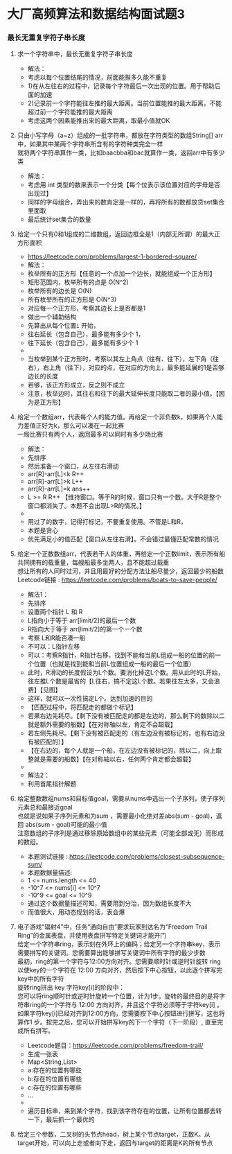 # 大厂高频算法和数据结构面试题3

### 最长无重复字符子串长度
1. 求一个字符串中，最长无重复字符子串长度
   * 解法：
   * 考虑以每个位置结尾的情况，前面能推多久能不重复
   * 1)在从左往右的过程中，记录每个字符最后一次出现的位置。用于帮助后面的加速
   * 2)记录前一个字符能往左推的最大距离。当前位置能推的最大距离，不能超过前一个字符能推的最大距离
   * 考虑这两个因素能推出来的最大距离，取最小值就OK  

2. 只由小写字母（a~z）组成的一批字符串，都放在字符类型的数组String[] arr中，如果其中某两个字符串所含有的字符种类完全一样  
   就将两个字符串算作一类，比如baacbba和bac就算作一类，返回arr中有多少类
   * 解法：  
   * 考虑用 int 类型的数来表示一个分类【每个位表示该位置对应的字母是否出现过】
   * 同样的字母组合，弄出来的数肯定是一样的，再将所有的数都放贷set集合里面取
   * 最后统计set集合的数量

3. 给定一个只有0和1组成的二维数组，返回边框全是1（内部无所谓）的最大正方形面积
   * https://leetcode.com/problems/largest-1-bordered-square/
   * 解法：
   * 枚举所有的正方形【任意的一个点加一个边长，就能组成一个正方形】
   * 矩形范围内，枚举所有的点是 O(N^2)
   * 枚举所有的边长是 O(N)
   * 所有枚举所有的正方形是 O(N^3)
   * 对应每一个正方形，考察其边长上是否都是1
   * 做出一个辅助结构
   * 先算出从每个位置`i` 开始，
   * 往右延长（包含自己），最多能有多少个 1，
   * 往下延长（包含自己），最多能有多少个 1
   * 
   * 当枚举到某个正方形时，考察以其左上角点（往有、往下），左下角（往右），右上角（往下），对应的点，在对应的方向上，最多能延展的1是否够边长的长度
   * 若够，该正方形成立，反之则不成立
   * 注意，枚举边时，其往右和往下的最大延伸长度只能取二者的最小值。【因为是正方形】

   

4. 给定一个数组arr，代表每个人的能力值。再给定一个非负数k，如果两个人能力差值正好为k，那么可以凑在一起比赛  
   一局比赛只有两个人，返回最多可以同时有多少场比赛
   * 解法：
   * 先排序
   * 然后准备一个窗口，从左往右滑动
   * arr[R]-arr[L]<k  R++
   * arr[R]-arr[L]>k  L++
   * arr[R]-arr[L]=k  ans++
   * L >= R   R++  【维持窗口。等于R的时候，窗口只有一个数。大于R是整个窗口都消失了。本题不会出现L>R的情况。】
   * 
   * 用过了的数字，记得打标记，不要重复使用。不管是L和R，
   * 本题是贪心
   * 优先满足小的值匹配【窗口从左往右滑】。不会错过最懂匹配常数的情况


5. 给定一个正数数组arr，代表若干人的体重，再给定一个正数limit，表示所有船共同拥有的载重量，每艘船最多坐两人，且不能超过载重  
   想让所有的人同时过河，并且用最好的分配方法让船尽量少，返回最少的船数  
   Leetcode链接 : https://leetcode.com/problems/boats-to-save-people/
   * 解法1：
   * 先排序
   * 设置两个指针 L 和 R
   * L指向小于等于 arr[limit/2]的最后一个数
   * R指向大于等于 arr[limit/2]的第一个一个数
   * 考察 L和R能否凑一船
   * 不可以：L指针左移
   * 可以：考察R指针，R指针右移，找到不能和当前L组成一船的位置的前一个位置（也就是找到能和当前L位置组成一船的最后一个位置）
   * 此时，R滑动的长度假设为L个数。要消化掉这L个数。用从此时的L开始，往左推L个数是最省的【L往右，搞不定这L个数。若果往左太多，又会浪费】【见图】
   * 这样，就可以一次性搞定L个。达到加速的目的
   * 【匹配过程中，将匹配走的都做个标记】
   * 若果右边先耗尽。【剩下没有被匹配走的都是左边的，那么剩下的数除以二就是额外需要的船数】【在对称轴以左，肯定不会超载】
   * 若左侧先耗尽。【剩下没有被匹配走的（有左边没有被标记的，也有右边没有被匹配的）】
   * 【在右边的，每个人就是一个船，在左边没有被标记的，除以二，向上取整就是需要的船数】【在对称轴以右，任何两个肯定都会超载】
   * 
   * 解法2：
   * 利用首尾指针解题


6. 给定整数数组nums和目标值goal，需要从nums中选出一个子序列，使子序列元素总和最接近goal  
   也就是说如果子序列元素和为sum ，需要最小化绝对差abs(sum - goal)，返回 abs(sum - goal)可能的最小值  
   注意数组的子序列是通过移除原始数组中的某些元素（可能全部或无）而形成的数组。
   * 本题测试链接 : https://leetcode.com/problems/closest-subsequence-sum/
   * 本题数据量描述:
   * 1 <= nums.length <= 40
   * -10^7 <= nums[i] <= 10^7
   * -10^9 <= goal <= 10^9
   * 通过这个数据量描述可知，需要用到分治，因为数组长度不大
   * 而值很大，用动态规划的话，表会爆

7. 电子游戏“辐射4”中，任务“通向自由”要求玩家到达名为“Freedom Trail Ring”的金属表盘，并使用表盘拼写特定关键词才能开门  
   给定一个字符串ring，表示刻在外环上的编码；给定另一个字符串key，表示需要拼写的关键词。您需要算出能够拼写关键词中所有字符的最少步数  
   最初，ring的第一个字符与12:00方向对齐。您需要顺时针或逆时针旋转 ring 以使key的一个字符在 12:00 方向对齐，然后按下中心按钮，以此逐个拼写完key中的所有字符  
   旋转ring拼出 key 字符key[i]的阶段中：  
   您可以将ring顺时针或逆时针旋转一个位置，计为1步。旋转的最终目的是将字符串ring的一个字符与 12:00 方向对齐，并且这个字符必须等于字符key[i] 。  
   如果字符key[i]已经对齐到12:00方向，您需要按下中心按钮进行拼写，这也将算作1 步。按完之后，您可以开始拼写key的下一个字符（下一阶段）, 直至完成所有拼写。  
   * Leetcode题目：https://leetcode.com/problems/freedom-trail/
   * 生成一张表
   * Map<String,List<String>>
   * a:存在的位置有哪些
   * b:存在的位置有哪些
   * c:存在的位置有哪些
   * ...
   * 
   * 遍历目标串，来到某个字符，找到该字符存在的位置，让所有位置都去转一下，最后抓一个最优的

8. 给定三个参数，二叉树的头节点head，树上某个节点target，正数K。从target开始，可以向上走或者向下走，返回与target的距离是K的所有节点  


